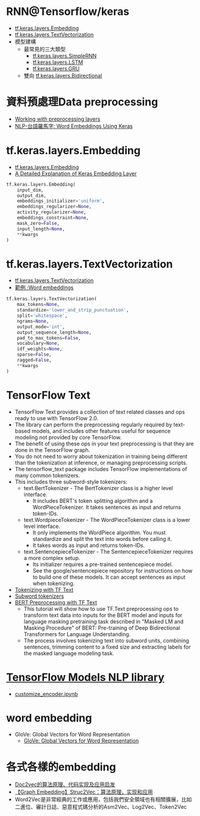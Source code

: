 # RNN@Tensorflow/keras

- [tf.keras.layers.Embedding](https://www.tensorflow.org/api_docs/python/tf/keras/layers/Embedding)
- [tf.keras.layers.TextVectorization ](https://www.tensorflow.org/api_docs/python/tf/keras/layers/TextVectorization)
- 模型建構
  - 最常見的三大類型
    - [tf.keras.layers.SimpleRNN](https://www.tensorflow.org/api_docs/python/tf/keras/layers/SimpleRNN)
    - [tf.keras.layers.LSTM](https://www.tensorflow.org/api_docs/python/tf/keras/layers/LSTM)
    - [tf.keras.layers.GRU](https://www.tensorflow.org/api_docs/python/tf/keras/layers/GRU)
  - 雙向 [tf.keras.layers.Bidirectional](https://www.tensorflow.org/api_docs/python/tf/keras/layers/Bidirectional)

# 資料預處理Data preprocessing
- [Working with preprocessing layers ](https://www.tensorflow.org/guide/keras/preprocessing_layers)
- [NLP-台語羅馬字: Word Embeddings Using Keras](https://ithelp.ithome.com.tw/articles/10254164)


# tf.keras.layers.Embedding
- [tf.keras.layers.Embedding](https://www.tensorflow.org/api_docs/python/tf/keras/layers/Embedding)
- [A Detailed Explanation of Keras Embedding Layer](https://www.kaggle.com/code/rajmehra03/a-detailed-explanation-of-keras-embedding-layer)
```python
tf.keras.layers.Embedding(
    input_dim,
    output_dim,
    embeddings_initializer='uniform',
    embeddings_regularizer=None,
    activity_regularizer=None,
    embeddings_constraint=None,
    mask_zero=False,
    input_length=None,
    **kwargs
)
```

# tf.keras.layers.TextVectorization
- [tf.keras.layers.TextVectorization ](https://www.tensorflow.org/api_docs/python/tf/keras/layers/TextVectorization)
- [範例 :Word embeddings](https://www.tensorflow.org/text/guide/word_embeddings)
```python
tf.keras.layers.TextVectorization(
    max_tokens=None,
    standardize='lower_and_strip_punctuation',
    split='whitespace',
    ngrams=None,
    output_mode='int',
    output_sequence_length=None,
    pad_to_max_tokens=False,
    vocabulary=None,
    idf_weights=None,
    sparse=False,
    ragged=False,
    **kwargs
)

```

# TensorFlow Text 
- TensorFlow Text provides a collection of text related classes and ops ready to use with TensorFlow 2.0. 
- The library can perform the preprocessing regularly required by text-based models, and includes other features useful for sequence modeling not provided by core TensorFlow.
- The benefit of using these ops in your text preprocessing is that they are done in the TensorFlow graph. 
- You do not need to worry about tokenization in training being different than the tokenization at inference, or managing preprocessing scripts.
- The tensorflow_text package includes TensorFlow implementations of many common tokenizers. 
- This includes three subword-style tokenizers:
  - text.BertTokenizer - The BertTokenizer class is a higher level interface. 
    - It includes BERT's token splitting algorithm and a WordPieceTokenizer. It takes sentences as input and returns token-IDs.
  - text.WordpieceTokenizer - The WordPieceTokenizer class is a lower level interface. 
    - It only implements the WordPiece algorithm. You must standardize and split the text into words before calling it. 
    - It takes words as input and returns token-IDs.
  - text.SentencepieceTokenizer - The SentencepieceTokenizer requires a more complex setup. 
    - Its initializer requires a pre-trained sentencepiece model. 
    - See the google/sentencepiece repository for instructions on how to build one of these models. It can accept sentences as input when tokenizing.
- [Tokenizing with TF Text](https://www.tensorflow.org/text/guide/tokenizers)
- [Subword tokenizers](https://www.tensorflow.org/text/guide/subwords_tokenizer)
- [BERT Preprocessing with TF Text](https://www.tensorflow.org/text/guide/bert_preprocessing_guide)
  - This tutorial will show how to use TF.Text preprocessing ops to transform text data into inputs for the BERT model and inputs for language masking pretraining task described in "Masked LM and Masking Procedure" of BERT: Pre-training of Deep Bidirectional Transformers for Language Understanding. 
  - The process involves tokenizing text into subword units, combining sentences, trimming content to a fixed size and extracting labels for the masked language modeling task.

# [TensorFlow Models NLP library](https://github.com/tensorflow/models/tree/master/official/nlp/modeling)
- [ customize_encoder.ipynb](https://colab.research.google.com/github/tensorflow/models/blob/master/docs/nlp/index.ipynb)

# word embedding
- GloVe: Global Vectors for Word Representation
  - [GloVe: Global Vectors for Word Representation](https://nlp.stanford.edu/projects/glove/)

# 各式各樣的embedding
- [Doc2vec的算法原理、代码实现及应用启发](https://zhuanlan.zhihu.com/p/336921474)
- [【Graph Embedding】Struc2Vec：算法原理，实现和应用](https://zhuanlan.zhihu.com/p/56733145)
- Word2Vec是非常經典的工作或應用，包括我們安全領域也有相關擴展，比如二進位、審計日誌、惡意程式碼分析的Asm2Vec、Log2Vec、Token2Vec
